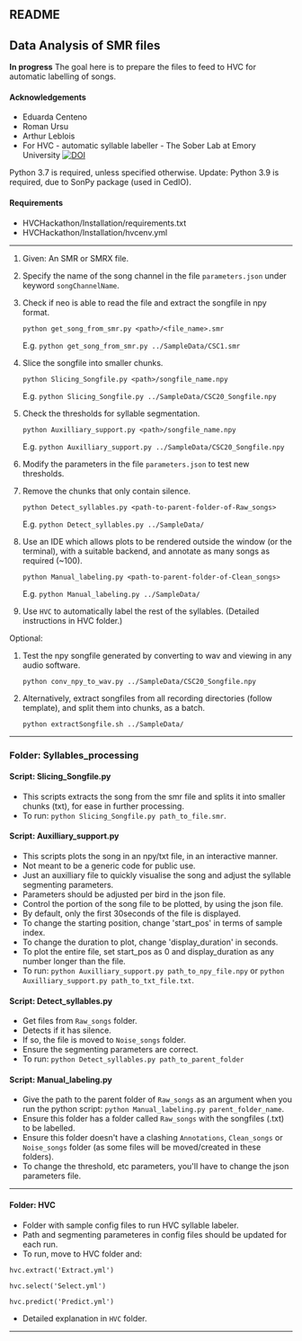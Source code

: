 ## README

## Data Analysis of SMR files
**In progress**
The goal here is to prepare the files to feed to HVC for automatic labelling of songs.

#### Acknowledgements
- Eduarda Centeno
- Roman Ursu
- Arthur Leblois
- For HVC - automatic syllable labeller - The Sober Lab at Emory University [![DOI](https://zenodo.org/badge/DOI/10.5281/zenodo.1475481.svg)](https://doi.org/10.5281/zenodo.1475481)

Python 3.7 is required, unless specified otherwise.
Update: Python 3.9 is required, due to SonPy package (used in CedIO).


#### Requirements
- HVCHackathon/Installation/requirements.txt
- HVCHackathon/Installation/hvcenv.yml

---

1. Given: An SMR or SMRX file. 

2. Specify the name of the song channel in the file ```parameters.json``` under keyword `songChannelName`.


3. Check if neo is able to read the file and extract the songfile in npy format.
    ```
    python get_song_from_smr.py <path>/<file_name>.smr
    ```  
    E.g. ```python get_song_from_smr.py ../SampleData/CSC1.smr```
    
4. Slice the songfile into smaller chunks.  
	```
	python Slicing_Songfile.py <path>/songfile_name.npy
	```  
	E.g. ```python Slicing_Songfile.py ../SampleData/CSC20_Songfile.npy```

5. Check the thresholds for syllable segmentation.
	```
	python Auxilliary_support.py <path>/songfile_name.npy
	```  
	E.g. ```python Auxilliary_support.py ../SampleData/CSC20_Songfile.npy```
	
6. Modify the parameters in the file ```parameters.json``` to test new thresholds.

7. Remove the chunks that only contain silence. 
	```
	python Detect_syllables.py <path-to-parent-folder-of-Raw_songs>
	```  
	E.g. ```python Detect_syllables.py ../SampleData/```
	
8. Use an IDE which allows plots to be rendered outside the window (or the terminal), with a suitable backend, and annotate as many songs as required (~100).
	```
	python Manual_labeling.py <path-to-parent-folder-of-Clean_songs>
	```  
	E.g. ```python Manual_labeling.py ../SampleData/```


9. Use ```HVC``` to automatically label the rest of the syllables. (Detailed instructions in HVC folder.)





Optional:

1. Test the npy songfile generated by converting to wav and viewing in any audio software.
	```
	python conv_npy_to_wav.py ../SampleData/CSC20_Songfile.npy
	```

2. Alternatively, extract songfiles from all recording directories (follow template), and split them into chunks, as a batch.
	```
	python extractSongfile.sh ../SampleData/
	```

----

### Folder: Syllables_processing


#### Script: Slicing_Songfile.py

- This scripts extracts the song from the smr file and splits it into smaller chunks (txt), for ease in further processing.
- To run: `python Slicing_Songfile.py path_to_file.smr`.


#### Script: Auxilliary_support.py

- This scripts plots the song in an npy/txt file, in an interactive manner.
- Not meant to be a generic code for public use.
- Just an auxilliary file to quickly visualise the song and adjust the syllable segmenting parameters.
- Parameters should be adjusted per bird in the json file.
- Control the portion of the song file to be plotted, by using the json file.
- By default, only the first 30seconds of the file is displayed.
- To change the starting position, change 'start_pos' in terms of sample index.
- To change the duration to plot, change 'display_duration' in seconds.
- To plot the entire file, set start_pos as 0 and display_duration as any number longer than the file.
- To run: `python Auxilliary_support.py path_to_npy_file.npy` or `python Auxilliary_support.py path_to_txt_file.txt`.


#### Script: Detect_syllables.py

- Get files from `Raw_songs` folder.
- Detects if it has silence.
- If so, the file is moved to `Noise_songs` folder.
- Ensure the segmenting parameters are correct.
- To run: `python Detect_syllables.py path_to_parent_folder`

#### Script: Manual_labeling.py

- Give the path to the parent folder of `Raw_songs` as an argument when you run the python script: `python Manual_labeling.py parent_folder_name`.
- Ensure this folder has a folder called `Raw_songs` with the songfiles (.txt) to be labelled.
- Ensure this folder doesn't have a clashing `Annotations`, `Clean_songs` or `Noise_songs` folder (as some files will be moved/created in these folders).
- To change the threshold, etc parameters, you'll have to change the json parameters file.

---

#### Folder: HVC

- Folder with sample config files to run HVC syllable labeler.
- Path and segmenting parameteres in config files should be updated for each run.
- To run, move to HVC folder and:

`hvc.extract('Extract.yml')`

`hvc.select('Select.yml')`

`hvc.predict('Predict.yml')`

- Detailed explanation in `HVC` folder.

---
